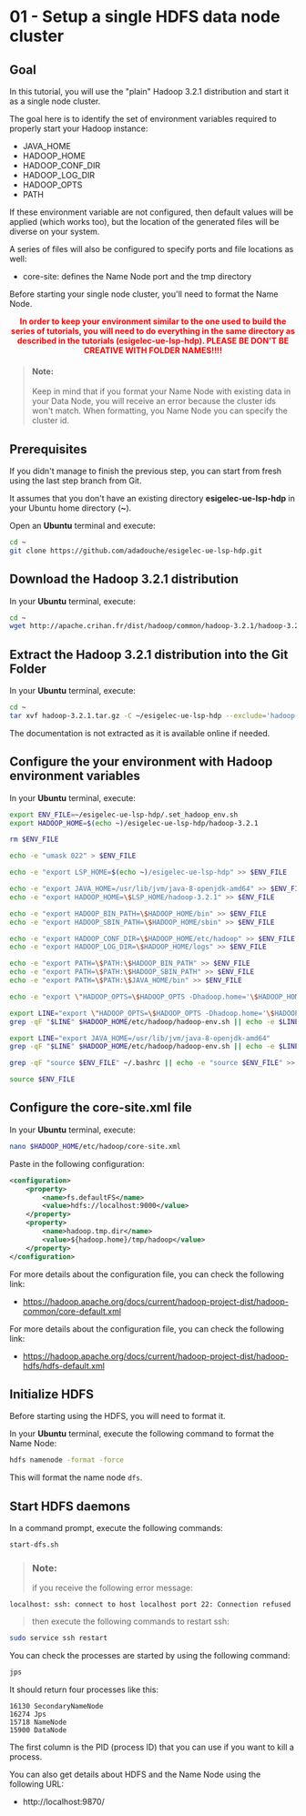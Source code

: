 # 01 - Setup a single HDFS data node cluster

## Goal

In this tutorial, you will use the "plain" Hadoop 3.2.1 distribution and start it as a single node cluster.

The goal here is to identify the set of environment variables required to properly start your Hadoop instance:
 - JAVA_HOME
 - HADOOP_HOME
 - HADOOP_CONF_DIR
 - HADOOP_LOG_DIR
 - HADOOP_OPTS
 - PATH

If these environment variable are not configured, then default values will be applied (which works too), but the location of the generated files will be diverse on your system.

A series of files will also be configured to specify ports and file locations as well:
 - core-site: defines the Name Node port and the tmp directory

Before starting your single node cluster, you'll need to format the Name Node.

**<p style="text-align: center;"> <span style="color: red">In order to keep your environment similar to the one used to build the series of tutorials, you will need to do everything in the same directory as described in the tutorials (esigelec-ue-lsp-hdp).
PLEASE BE DON'T BE CREATIVE WITH FOLDER NAMES!!!!</span></p>**

> #### **Note:**
>Keep in mind that if you format your Name Node with existing data in your Data Node, you will receive an error because the cluster ids won't match.
>When formatting, you Name Node you can specify the cluster id.

## Prerequisites

If you didn't manage to finish the previous step, you can start from fresh using the last step branch from Git.

It assumes that you don't have an existing directory **esigelec-ue-lsp-hdp** in your Ubuntu home directory (**~**).

Open an **Ubuntu** terminal and execute:

```sh
cd ~
git clone https://github.com/adadouche/esigelec-ue-lsp-hdp.git
```

## Download the Hadoop 3.2.1 distribution

In your **Ubuntu** terminal, execute:

```sh
cd ~
wget http://apache.crihan.fr/dist/hadoop/common/hadoop-3.2.1/hadoop-3.2.1.tar.gz
```

## Extract the Hadoop 3.2.1 distribution into the Git Folder

In your **Ubuntu** terminal, execute:

```sh
cd ~
tar xvf hadoop-3.2.1.tar.gz -C ~/esigelec-ue-lsp-hdp --exclude='hadoop-3.2.1/share/doc'
```

The documentation is not extracted as it is available online if needed.

## Configure the your environment with Hadoop environment variables

In your **Ubuntu** terminal, execute:

```sh
export ENV_FILE=~/esigelec-ue-lsp-hdp/.set_hadoop_env.sh
export HADOOP_HOME=$(echo ~)/esigelec-ue-lsp-hdp/hadoop-3.2.1

rm $ENV_FILE

echo -e "umask 022" > $ENV_FILE

echo -e "export LSP_HOME=$(echo ~)/esigelec-ue-lsp-hdp" >> $ENV_FILE

echo -e "export JAVA_HOME=/usr/lib/jvm/java-8-openjdk-amd64" >> $ENV_FILE
echo -e "export HADOOP_HOME=\$LSP_HOME/hadoop-3.2.1" >> $ENV_FILE

echo -e "export HADOOP_BIN_PATH=\$HADOOP_HOME/bin" >> $ENV_FILE
echo -e "export HADOOP_SBIN_PATH=\$HADOOP_HOME/sbin" >> $ENV_FILE

echo -e "export HADOOP_CONF_DIR=\$HADOOP_HOME/etc/hadoop" >> $ENV_FILE
echo -e "export HADOOP_LOG_DIR=\$HADOOP_HOME/logs" >> $ENV_FILE

echo -e "export PATH=\$PATH:\$HADOOP_BIN_PATH" >> $ENV_FILE
echo -e "export PATH=\$PATH:\$HADOOP_SBIN_PATH" >> $ENV_FILE
echo -e "export PATH=\$PATH:\$JAVA_HOME/bin" >> $ENV_FILE

echo -e "export \"HADOOP_OPTS=\$HADOOP_OPTS -Dhadoop.home='\$HADOOP_HOME'\""  >> $ENV_FILE

export LINE="export \"HADOOP_OPTS=\$HADOOP_OPTS -Dhadoop.home='\$HADOOP_HOME'\""
grep -qF "$LINE" $HADOOP_HOME/etc/hadoop/hadoop-env.sh || echo -e $LINE >> $HADOOP_HOME/etc/hadoop/hadoop-env.sh

export LINE="export JAVA_HOME=/usr/lib/jvm/java-8-openjdk-amd64"
grep -qF "$LINE" $HADOOP_HOME/etc/hadoop/hadoop-env.sh || echo -e $LINE >> $HADOOP_HOME/etc/hadoop/hadoop-env.sh

grep -qF "source $ENV_FILE" ~/.bashrc || echo -e "source $ENV_FILE" >> ~/.bashrc

source $ENV_FILE
```

## Configure the core-site.xml file

In your **Ubuntu** terminal, execute:

```sh
nano $HADOOP_HOME/etc/hadoop/core-site.xml
```

Paste in the following configuration:

```xml
<configuration>
    <property>
        <name>fs.defaultFS</name>
        <value>hdfs://localhost:9000</value>
    </property>
    <property>
        <name>hadoop.tmp.dir</name>
        <value>${hadoop.home}/tmp/hadoop</value>
    </property>
</configuration>
```

For more details about the configuration file, you can check the following link:

 - https://hadoop.apache.org/docs/current/hadoop-project-dist/hadoop-common/core-default.xml

For more details about the configuration file, you can check the following link:

- https://hadoop.apache.org/docs/current/hadoop-project-dist/hadoop-hdfs/hdfs-default.xml

## Initialize HDFS

Before starting using the HDFS, you will need to format it.

In your **Ubuntu** terminal, execute the following command to format the Name Node:

```sh
hdfs namenode -format -force
```

This will format the name node `dfs`.

## Start HDFS daemons

In a command prompt, execute the following commands:

```sh
start-dfs.sh
```

> ### **Note:**
> if you receive the following error message:
```
localhost: ssh: connect to host localhost port 22: Connection refused
```
> then execute the following commands to restart ssh:
```sh
sudo service ssh restart
```

You can check the processes are started by using the following command:

```sh
jps
```

It should return four processes like this:

```
16130 SecondaryNameNode
16274 Jps
15718 NameNode
15900 DataNode
```

The first column is the PID (process ID) that you can use if you want to kill a process.

You can also get details about HDFS and the Name Node using the following URL:

 - http://localhost:9870/
